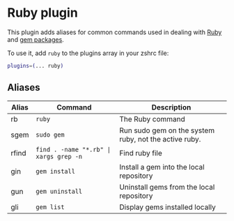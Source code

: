 # Ruby plugin

This plugin adds aliases for common commands used in dealing with [Ruby](https://www.ruby-lang.org/en/) and [gem packages](https://rubygems.org/).

To use it, add `ruby` to the plugins array in your zshrc file:

```zsh
plugins=(... ruby)
```

## Aliases

| Alias | Command                                   | Description                                                 |
|-------|-------------------------------------------|-------------------------------------------------------------|
| rb    | `ruby`                                    | The Ruby command                                            |
| sgem  | `sudo gem`                                | Run sudo gem on the system ruby, not the active ruby.       |
| rfind | `find . -name "*.rb" \| xargs grep -n`     | Find ruby file                                              |
| gin   | `gem install`                             | Install a gem into the local repository                     |
| gun   | `gem uninstall`                           | Uninstall gems from the local repository                    |
| gli   | `gem list`                                | Display gems installed locally                              | 
